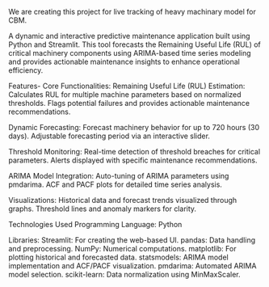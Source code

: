 We are creating this project for live tracking of heavy machinary model for CBM.

A dynamic and interactive predictive maintenance application built using Python and Streamlit. This tool forecasts the Remaining Useful Life (RUL) of critical machinery components using ARIMA-based time series modeling and provides actionable maintenance insights to enhance operational efficiency.

Features-
Core Functionalities:
Remaining Useful Life (RUL) Estimation:
Calculates RUL for multiple machine parameters based on normalized thresholds.
Flags potential failures and provides actionable maintenance recommendations.

Dynamic Forecasting:
Forecast machinery behavior for up to 720 hours (30 days).
Adjustable forecasting period via an interactive slider.

Threshold Monitoring:
Real-time detection of threshold breaches for critical parameters.
Alerts displayed with specific maintenance recommendations.

ARIMA Model Integration:
Auto-tuning of ARIMA parameters using pmdarima.
ACF and PACF plots for detailed time series analysis.

Visualizations:
Historical data and forecast trends visualized through graphs.
Threshold lines and anomaly markers for clarity.

Technologies Used
Programming Language:
Python

Libraries:
Streamlit: For creating the web-based UI.
pandas: Data handling and preprocessing.
NumPy: Numerical computations.
matplotlib: For plotting historical and forecasted data.
statsmodels: ARIMA model implementation and ACF/PACF visualization.
pmdarima: Automated ARIMA model selection.
scikit-learn: Data normalization using MinMaxScaler.
